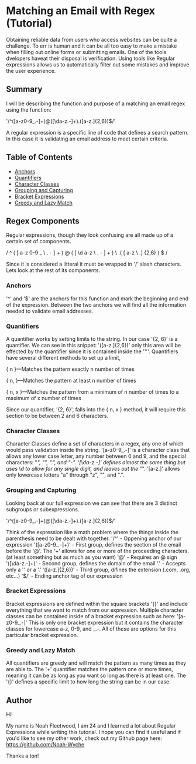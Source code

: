 # Matching an Email with Regex (Tutorial)

Obtaining reliable data from users who access websites can be quite a challenge. To err is human and it can be all too easy to make a mistake when filling out 
online forms or submitting emails. One of the tools dvelopers haveat their disposal is verification. Using tools like Regular expressions allows us to automatically 
filter out some mistakes and improve the user experience.

## Summary

I will be describing the function and purpose of a matching an email regex using the function: 

'/^([a-z0-9_\.-]+)@([\da-z\.-]+)\.([a-z\.]{2,6})$/'

A regular expression is a specific line of code that defines a search pattern. In this case it is validating an email address to meet certain criteria.

## Table of Contents

- [Anchors](#anchors)
- [Quantifiers](#quantifiers)
- [Character Classes](#character-classes)
- [Grouping and Capturing](#grouping-and-capturing)
- [Bracket Expressions](#bracket-expressions)
- [Greedy and Lazy Match](#greedy-and-lazy-match)

## Regex Components
Regular expressions, though they look confusing are all made up of a certain set of components.

/ ^ ( [ a-z 0-9 _ \ . - ] + ) @ ( [ \d a-z \ . - ] + ) \ .( [ a-z \ .] {2,6} ) $ /

Since it is considered a litteral it must be wrapped in '/' slash characters.
Lets look at the rest of its components.

### Anchors
'^' and '$' are the anchors for this function and mark the beginning and end of the expression.
Between the two anchors we will find all the information needed to validate email addresses.

### Quantifiers
A quantifier works by setting limits to the string. In our case '{2, 6}' is a quantifier.
We can see in this snippet: '([a-z\.]{2,6})' only this area will be effected by the quantifier since it is contained inside the ''''.
Quantifiers have several different methods to set up a limit,

{ n }—Matches the pattern exactly n number of times

{ n, }—Matches the pattern at least n number of times

{ n, x }—Matches the pattern from a minimum of n number of times to a maximum of x number of times

Since our quantifier, '{2, 6}', falls into the { n, x } method, it will require this section to be between 2 and 6 characters.

### Character Classes
Character Classes define a set of characters in a regex, any one of which would pass validation inside the string.
'[a-z0-9_\.-]' is a character class that allows any lower case letter, any number between 0 and 9, and the special characters: "_", "\", ".", and "-".
'[\da-z\.-]' defines almost the same thing but uses \d to allow for any single digit, and leaves out the "_".
'[a-z\.]' allows only lowercase letters "a" through "z", "\", and ".".

### Grouping and Capturing
Looking back at our full expression we can see that there are 3 distinct subgroups or subexpressions.

'/^([a-z0-9_\.-]+)@([\da-z\.-]+)\.([a-z\.]{2,6})$/'

Think of the expression like a math problem where the things inside the parenthesis need to be dealt with together.
'/^' - Oppening anchor of our expression
'([a-z0-9_\.-]+)' - First group, defines the section of the email before the '@'. The '+' allows for one or more of the proceeding characters. (at least something but as much as you want)
'@' - Requires an @ sign
'([\da-z\.-]+)' - Second group, defines the domain of the email
'\.' - Accepts only a '\' or a '.'
'([a-z\.]{2,6})' - Third group, difines the extension (.com, .org, etc...)
'$/' - Ending anchor tag of our expression

### Bracket Expressions
Bracket expressions are defined within the square brackets '{}' and include everything that we want to match from our expression.
Multiple character classes can be contained inside of a bracket expression such as here:
'[a-z0-9_\.-]'
This is only one bracket expression but it contains the character classes for lowercase a-z, 0-9, and _\.-.
All of these are options for this particular bracket expression.

### Greedy and Lazy Match
All quantifiers are greedy and will match the pattern as many times as they are able to.
The '+' quantifier matches the pattern one or more times, meaning it can be as long as you want so long as there is at least one.
The '{}' defines a specific limit to how long the string can be in our case.

## Author

Hi!

My name is Noah Fleetwood, I am 24 and I learned a lot about Regular Expressions while writing this tutorial. I hope you can find it useful and if you'd like to see my other work, check out my Github page here: https://github.com/Noah-Wyche

Thanks a ton!